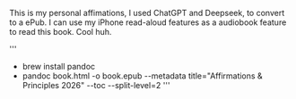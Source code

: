 This is my personal affimations, I used ChatGPT and Deepseek, to convert to a ePub. I can use my iPhone read-aloud features as a audiobook feature to read this book. Cool huh.

'''
- brew install pandoc
- pandoc book.html -o book.epub --metadata title="Affirmations & Principles 2026" --toc --split-level=2
'''
